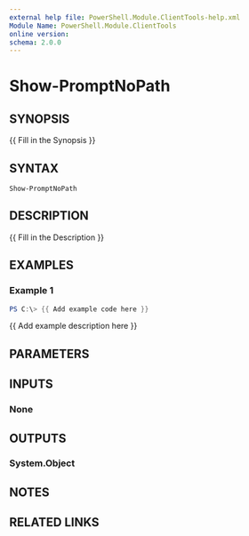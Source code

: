 ```yaml
---
external help file: PowerShell.Module.ClientTools-help.xml
Module Name: PowerShell.Module.ClientTools
online version:
schema: 2.0.0
---
```


# Show-PromptNoPath

## SYNOPSIS
{{ Fill in the Synopsis }}

## SYNTAX

```
Show-PromptNoPath
```

## DESCRIPTION
{{ Fill in the Description }}

## EXAMPLES

### Example 1
```powershell
PS C:\> {{ Add example code here }}
```

{{ Add example description here }}

## PARAMETERS

## INPUTS

### None

## OUTPUTS

### System.Object
## NOTES

## RELATED LINKS
